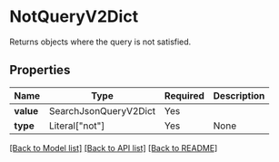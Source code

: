 # NotQueryV2Dict

Returns objects where the query is not satisfied.

## Properties
| Name | Type | Required | Description |
| ------------ | ------------- | ------------- | ------------- |
**value** | SearchJsonQueryV2Dict | Yes |  |
**type** | Literal["not"] | Yes | None |


[[Back to Model list]](../../../README.md#models-v1-link) [[Back to API list]](../../../README.md#documentation-for-api-endpoints) [[Back to README]](../../../README.md)
